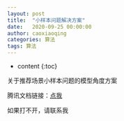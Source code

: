```yaml
---
layout: post
title:  "小样本问题解决方案"
date:   2020-09-25 00:00:00
author: caoxiaoqing
categories: 算法
tags: 算法
---
```


* content
{:toc}

关于推荐场景小样本问题的模型角度方案

腾讯文档链接：[点我](https://docs.qq.com/)

如果打不开，请联系我

